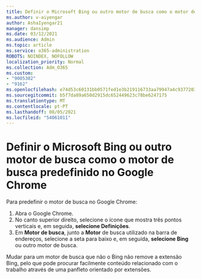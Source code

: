 ```yaml
---
title: Definir o Microsoft Bing ou outro motor de busca como o motor de busca predefinido no Google Chrome
ms.author: v-aiyengar
author: AshaIyengar21
manager: dansimp
ms.date: 03/12/2021
ms.audience: Admin
ms.topic: article
ms.service: o365-administration
ROBOTS: NOINDEX, NOFOLLOW
localization_priority: Normal
ms.collection: Adm_O365
ms.custom:
- "9005302"
- "9162"
ms.openlocfilehash: e74d53c60131bb0571fed1e3b219116733aa79947a4c93772039da3bee0660d8
ms.sourcegitcommit: b5f7da89a650d2915dc652449623c78be6247175
ms.translationtype: MT
ms.contentlocale: pt-PT
ms.lasthandoff: 08/05/2021
ms.locfileid: "54061011"
---
```

# <a name="set-microsoft-bing-or-another-search-engine-as-the-default-search-engine-in-google-chrome"></a>Definir o Microsoft Bing ou outro motor de busca como o motor de busca predefinido no Google Chrome

Para predefinir o motor de busca no Google Chrome:

1. Abra o Google Chrome.
1. No canto superior direito, selecione o ícone que mostra três pontos verticais e, em seguida, **selecione Definições**.
1. Em **Motor de busca**, junto a **Motor** de busca utilizado na barra de endereços, selecione a seta para baixo e, em seguida, **selecione Bing** ou outro motor de busca.

Mudar para um motor de busca que não o Bing não remove a extensão Bing, pelo que pode procurar facilmente conteúdo relacionado com o trabalho através de uma panfleto orientado por extensões.
